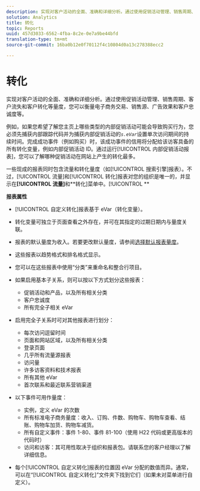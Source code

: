 ```yaml
---
description: 实现对客户活动的全面、准确和详细分析。通过使用促销活动管理、销售周期、客户流失和客户转化等量度，您可以衡量电子商务交易、销售源、广告效果和客户忠诚度等。
solution: Analytics
title: 转化
topic: Reports
uuid: 457d3033-6562-4fba-8c2e-0e7a9be44bfd
translation-type: tm+mt
source-git-commit: 16ba0b12e0f70112f4c10804d0a13c278388ecc2

---
```



# 转化

实现对客户活动的全面、准确和详细分析。通过使用促销活动管理、销售周期、客户流失和客户转化等量度，您可以衡量电子商务交易、销售源、广告效果和客户忠诚度等。

例如，如果您希望了解您主页上哪些类型的内部促销活动可能会导致购买行为，您必须先捕获内部跟踪代码并为捕获内部促销活动的&#x200B;*`s.eVar`*&#x200B;设置单次访问期间的持续时间。完成成功事件（例如购买）时，该成功事件的信用将分配给该访客具备的所有转化变量，例如内部促销活动 ID。通过运行[!UICONTROL 内部促销活动报表]，您可以了解哪种促销活动在网站上产生的转化最多。

一些现成的报表同时包含流量和转化量度（如[!UICONTROL 搜索引擎]报表）。不过，[!UICONTROL 流量]和[!UICONTROL 转化]报表对您的组织是唯一的，并显示在&#x200B;**[!UICONTROL 流量]**&#x200B;和&#x200B;**转化]菜单中。[!UICONTROL **

**报表属性**

* [!UICONTROL 自定义转化]报表基于 eVar（转化变量）。
* 转化变量可独立于页面查看之外存在，并可在其指定的过期日期内与量度关联。
* 报表的默认量度为收入。若要更改默认量度，请参阅[选择默认报表量度](https://marketing.adobe.com/resources/help/en_US/sc/user/t_metrics_set_default.html)。
* 这些报表以趋势格式和排名格式显示。
* 您可以在这些报表中使用“分类”来重命名和整合行项目。
* 如果启用基本子关系，则可以按以下方式划分这些报表：

   * 促销活动和产品，以及所有相关分类
   * 客户忠诚度
   * 所有完全子相关 eVar

* 启用完全子关系时可对其他报表进行划分：

   * 每次访问逗留时间
   * 页面和网站区域，以及所有相关分类
   * 登录页面
   * 几乎所有流量源报表
   * 访问量
   * 许多访客资料和技术报表
   * 所有其他 eVar
   * 首次联系和最近联系营销渠道

* 以下事件可用作量度：

   * 实例，定义 eVar 的次数
   * 所有标准电子商务量度：收入、订购、件数、购物车、购物车查看、结账、购物车加货、购物车减货。
   * 所有自定义事件：事件 1-80、事件 81-100（使用 H22 代码或更高版本的代码时）
   * 访问和访客：其可用性取决于组织和报表包。请联系您的客户经理以了解详细信息。

* 每个[!UICONTROL 自定义转化]报表的位置因 eVar 分配的数值而异。通常，可以在“[!UICONTROL 自定义转化]”文件夹下找到它们（如果未对菜单进行自定义）。

